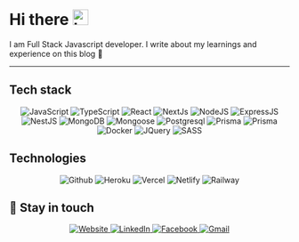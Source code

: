 # Hi there <img src="https://user-images.githubusercontent.com/1303154/88677602-1635ba80-d120-11ea-84d8-d263ba5fc3c0.gif" width="28px" alt="hi">

I am Full Stack Javascript developer. I write about my learnings and experience on this blog :rocket:

---

## Tech stack
<div align="center">
  <img alt="JavaScript" src="https://img.shields.io/badge/JavaScript-323330?style=for-the-badge&logo=javascript&logoColor=F7DF1E"/>
  <img alt="TypeScript" src="https://img.shields.io/badge/-Typescript-007acc?style=for-the-badge&labelColor=black&logo=typescript&logoColor=007acc">
  <img alt="React" src="https://img.shields.io/badge/React-20232A?style=for-the-badge&logo=react&logoColor=61DAFB"/>
  <img alt="NextJs" src="https://img.shields.io/badge/next.js-000000?style=for-the-badge&logo=nextdotjs&logoColor=white">
  <img alt="NodeJS" src="https://img.shields.io/badge/Node.js-339933?style=for-the-badge&logo=nodedotjs&logoColor=white">
  <img alt="ExpressJS" src="https://img.shields.io/badge/Express.js-000000?style=for-the-badge&logo=express&logoColor=white">
  <img alt="NestJS" src="https://img.shields.io/badge/nestjs-E0234E?style=for-the-badge&logo=nestjs&logoColor=white">
  <img alt="MongoDB" src="https://img.shields.io/badge/MongoDB-4EA94B?style=for-the-badge&logo=mongodb&logoColor=white">
  <img alt="Mongoose" src="https://img.shields.io/badge/Mongoose-F2F2F2?style=for-the-badge">
  <img alt="Postgresql" src="https://img.shields.io/badge/PostgreSQL-316192?style=for-the-badge&logo=postgresql&logoColor=white">
  <img alt="Prisma" src="https://img.shields.io/badge/Prisma-3982CE?style=for-the-badge&logo=Prisma&logoColor=white">
  <img alt="Prisma" src="https://img.shields.io/badge/redis-%23DD0031.svg?&style=for-the-badge&logo=redis&logoColor=white">
  <img alt="Docker" src="https://img.shields.io/badge/Docker-2CA5E0?style=for-the-badge&logo=docker&logoColor=white">
  <img alt="JQuery" src="https://img.shields.io/badge/jQuery-0769AD?style=for-the-badge&logo=jquery&logoColor=white"/>
  <img alt="SASS" src="https://img.shields.io/badge/SASS-%23c26191.svg?style=for-the-badge&logo=sass&logoColor=white"/>
</div> 

## Technologies
<div align="center">
  <img alt="Github" src="https://img.shields.io/badge/github-%2320232a.svg?style=for-the-badge&logo=github&logoColor=ffffff"/>
  <img alt="Heroku" src="https://img.shields.io/badge/Heroku-430098?style=for-the-badge&logo=heroku&logoColor=white"/>
  <img alt="Vercel" src="https://img.shields.io/badge/Vercel-000000?style=for-the-badge&logo=vercel&logoColor=white"/>
  <img alt="Netlify" src="https://img.shields.io/badge/netlify-%232e3a3a.svg?style=for-the-badge&logo=netlify&logoColor=3BA5B1"/>
  <img alt="Railway" src="https://img.shields.io/badge/Railway-131415?style=for-the-badge&logo=railway&logoColor=white"/>
</div>

## :link:	Stay in touch

<div align="center">
  <a href="https://eminmustafazade.vercel.app/">
    <img alt="Website" src="https://img.shields.io/badge/website-000000?style=for-the-badge&logo=About.me&logoColor=white"/>
  </a>
  <a href="https://www.linkedin.com/in/emin-mustafazade-ba8475211/">
    <img alt="LinkedIn" src="https://img.shields.io/badge/linkedin-%230077B5.svg?style=for-the-badge&logo=linkedin&logoColor=white"/>
  </a>
  <a href="https://www.facebook.com/emin.mustafazade.750">
  <img alt="Facebook" src="https://img.shields.io/badge/Facebook-%231877F2.svg?style=for-the-badge&logo=Facebook&logoColor=white"/>
  </a>
  <a href="mailto:eminmustafazade2000@gmail.com">
  <img alt="Gmail" src="https://img.shields.io/badge/Gmail-D14836?style=for-the-badge&logo=gmail&logoColor=white" />
</a>
</div>
